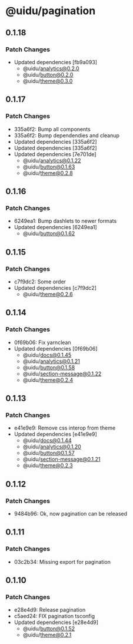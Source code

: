 # @uidu/pagination

## 0.1.18

### Patch Changes

- Updated dependencies [fb9a093]
  - @uidu/analytics@0.2.0
  - @uidu/button@0.2.0
  - @uidu/theme@0.3.0

## 0.1.17

### Patch Changes

- 335a6f2: Bump all components
- 335a6f2: Bump dependendies and cleanup
- Updated dependencies [335a6f2]
- Updated dependencies [335a6f2]
- Updated dependencies [7e701de]
  - @uidu/analytics@0.1.22
  - @uidu/button@0.1.63
  - @uidu/theme@0.2.8

## 0.1.16

### Patch Changes

- 6249ea1: Bump dashlets to newer formats
- Updated dependencies [6249ea1]
  - @uidu/button@0.1.62

## 0.1.15

### Patch Changes

- c7f9dc2: Some order
- Updated dependencies [c7f9dc2]
  - @uidu/theme@0.2.6

## 0.1.14

### Patch Changes

- 0f69b06: Fix yarnclean
- Updated dependencies [0f69b06]
  - @uidu/docs@0.1.45
  - @uidu/analytics@0.1.21
  - @uidu/button@0.1.58
  - @uidu/section-message@0.1.22
  - @uidu/theme@0.2.4

## 0.1.13

### Patch Changes

- e41e9e9: Remove css interop from theme
- Updated dependencies [e41e9e9]
  - @uidu/docs@0.1.44
  - @uidu/analytics@0.1.20
  - @uidu/button@0.1.57
  - @uidu/section-message@0.1.21
  - @uidu/theme@0.2.3

## 0.1.12

### Patch Changes

- 9484b96: Ok, now pagination can be released

## 0.1.11

### Patch Changes

- 03c2b34: Missing export for pagination

## 0.1.10

### Patch Changes

- e28e4d9: Release pagination
- c5aed24: FIX pagination tsconfig
- Updated dependencies [e28e4d9]
  - @uidu/button@0.1.52
  - @uidu/theme@0.2.1
